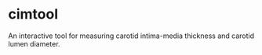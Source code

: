 # cimtool
An interactive tool for measuring carotid intima-media thickness and carotid lumen diameter.
